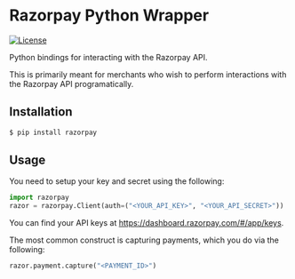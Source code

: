 # Razorpay Python Wrapper

[![License](https://img.shields.io/:license-mit-blue.svg?style=flat-square)](http://decached.mit-license.org)

Python bindings for interacting with the Razorpay API. 

This is primarily meant for merchants who wish to perform interactions with the
Razorpay API programatically.

## Installation

```sh
$ pip install razorpay
```

## Usage

You need to setup your key and secret using the following:

```py
import razorpay
razor = razorpay.Client(auth=("<YOUR_API_KEY>", "<YOUR_API_SECRET>"))
```

You can find your API keys at <https://dashboard.razorpay.com/#/app/keys>.

The most common construct is capturing payments, which you do via the following:

```py
razor.payment.capture("<PAYMENT_ID>")
```
